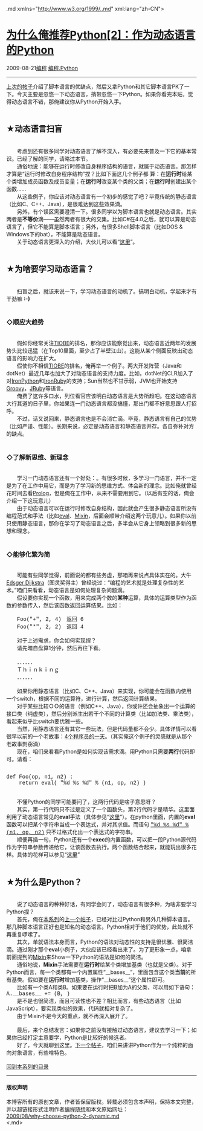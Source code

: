 <!DOCTYPE.md>
.md xmlns="http://www.w3.org/1999/..md" xml:lang="zh-CN">
<head>
<meta http-equiv="Content-Type" content="text.md; charset=utf-8" />
<meta name="generator" content="Python script by program.think@gmail.com" />
<meta name="provider" content="program-think.blogspot.com" />
<link type="text/css" rel="stylesheet" href="../../css/program-think.css" />
<title>为什么俺推荐Python[2]：作为动态语言的Python - 编程随想的博客</title>
</head>
<body>
<div id="main" style="width:100%;">
<h1><a href="../../index.md" title="回到首页">为什么俺推荐Python[2]：作为动态语言的Python</a></h1>
<div class="post-info"><span class="date-header">2009-08-21</span><a href="../../tags/E7BC96E7A88B.md" class="tag">编程</a> <a href="../../tags/E7BC96E7A88B.Python.md" class="tag">编程.Python</a> </div>
<hr>
<div class="post">
<a href="../../2009/08/why-choose-python-1-script.md" target="_blank">上次的帖子</a>介绍了脚本语言的优缺点，然后又拿Python和其它脚本语言PK了一下。今天主要是忽悠一下动态语言，捎带忽悠一下Python。如果你看完本贴，觉得动态语言不错，那俺建议你从Python开始入手。<!--program-think--><br /><br /><h2>★动态语言扫盲</h2><br />　　考虑到还有很多同学对动态语言了解不深入，有必要先来普及一下它的基本常识。已经了解的同学，请略过本节。<br />　　通俗地说：能够在运行时修改自身程序结构的语言，就属于动态语言。那怎样才算是“运行时修改自身程序结构”捏？比如下面这几个例子都 算：在<b>运行时</b>给某个类增加成员函数及成员变量；在<b>运行时</b>改变某个类的父类；在<b>运行时</b>创建出某个函数......<br />　　从这些例子，你应该对动态语言有一个初步的感觉了吧？毕竟传统的静态语言（比如C、C++、Java），是很难达到这些效果滴。<br />　　另外，有个误区需要澄清一下。很多同学以为脚本语言也就是动态语言。其实两者是<b>不等价</b>滴——虽然两者有很大的交集。比如C#在4.0之后，就可以算是动态语言了，但它不能算是脚本语言；另外，有很多Shell脚本语言（比如DOS & Windows下的bat），不能算是动态语言。<br />　　关于动态语言更深入的介绍，大伙儿可以看“<a href="http://en.wikipedia.org/wiki/Dynamic_programming_language" target="_blank" rel="nofollow">这里</a>”。<br /><br /><h2>★为啥要学习动态语言？</h2><br />　　扫盲之后，就该来说一下，学习动态语言的动机了。搞明白动机，学起来才有干劲嘛 <b>:-)</b><br /><br /><h3>◇顺应大趋势</h3><br />　　假如你经常关注<a href="http://www.tiobe.com/content/paperinfo/tpci/" target="_blank" rel="nofollow">TIOBE</a>的排名，那你应该能察觉出来，动态语言近两年的发展势头比较迅猛（在Top10里面，至少占了半壁江山）。这能从某个侧面反映出动态语言的影响力在扩大。<br />　　假使你不相信<a href="http://www.tiobe.com/content/paperinfo/tpci/" target="_blank" rel="nofollow">TIOBE</a>的排名，俺再举一个例子。两大开发阵营（Java和dotNet）最近几年也加大了对动态语言的支持力度。比如，dotNet的CLR加入了对<a href="http://en.wikipedia.org/wiki/IronPython" target="_blank" rel="nofollow">IronPython</a>和<a href="http://en.wikipedia.org/wiki/IronRuby" target="_blank" rel="nofollow">IronRuby</a>的支持；Sun当然也不甘示弱，JVM也开始支持<a href="http://en.wikipedia.org/wiki/Groovy_%28programming_language%29" target="_blank" rel="nofollow">Groovy</a>，<a href="http://en.wikipedia.org/wiki/JRuby" target="_blank" rel="nofollow">JRuby</a>等语言。<br />　　俺费了这许多口水，列位看官应该明白动态语言是大势所趋吧。在这动态语言大行其道的日子里，你如果连一门动态语言都没搞懂，那出门都不好意思跟人打招呼。<br />　　不过，话又说回来，静态语言也是不会消亡滴。毕竟，静态语言有自己的优势（比如严谨、性能）。长期来说，必定是动态语言和静态语言并存。各自弥补对方的缺点。<br /><br /><h3>◇了解新思维、新理念</h3><br />　　学习一门动态语言还有一个好处：。有很多时候，多学习一门语言，并不一定是为了在工作中用它，而是为了学习新的思维方式、体会新的理念。比如俺就曾经花时间去看<a href="http://en.wikipedia.org/wiki/Prolog" target="_blank" rel="nofollow">Prolog</a>，但是俺在工作中，从来不需要用到它。（以后有空的话，俺会介绍一下这玩意儿）<br />　　由于动态语言可以在运行时修改自身结构，因此就会产生很多静态语言所没有编程范式和手法（比如<a href="http://en.wikipedia.org/wiki/Eval" target="_blank" rel="nofollow">eval</a>、<a href="http://en.wikipedia.org/wiki/Mixin" target="_blank" rel="nofollow">Mixin</a>，后面会顺带介绍这两个玩意儿）。如果你以前只使用静态语言，那你在学习了动态语言之后，多半会从它身上领略到很多新的思想和理念。<br /><br /><h3>◇能够化繁为简</h3><br />　　可能有些同学觉得，前面说的都有些务虚，那咱再来说点具体实在的。大牛<a href="http://en.wikipedia.org/wiki/Edsger_W._Dijkstra" target="_blank" rel="nofollow">Edsger Dijkstra</a>（图灵奖得主）曾经说过：“编程的艺术就是处理复杂性的艺术。”咱们来看看，动态语言是如何处理复杂问题滴。<br />　　假设要你实现一个函数，用来完成两个数的<b>某种</b>运算，具体的运算类型作为函数的参数传入，然后该函数返回运算结果。比如：<br /><font face="Courier New"><br />　　Foo("+", 2, 4)　返回 6<br />　　Foo("*", 2, 2)　返回 4<br /></font><br />　　对于上述需求，你会如何实现捏？<br />　　请先暗自盘算1分钟，然后再往下看。<br /><br />　　．．．．．．<br />　　Ｔｈｉｎｋｉｎｇ<br />　　．．．．．．<br /><br />　　如果你用静态语言（比如C、C++、Java）来实现，你可能会在函数内使用一个switch，根据不同的运算符，进行计算，然后返回计算结果。<br />　　对于某些比较ＯＯ的语言（例如C++、Java），你或许还会抽象出一个运算的接口类（纯虚类），然后分别派生出若干个不同的计算类（比如加法类、乘法类），看起来似乎比switch要优雅一些。<br />　　当然，用静态语言还有其它一些玩法，但是代码量都不会少。具体详情可以看很早以前的一个老故事：<a href="http://www.cnblogs.com/linkcd/archive/2005/07/19/196087..md" target="_blank" rel="nofollow">4个程序员的一天</a>。（其实俺这个例子的灵感就是从那个老故事剽窃滴）<br />　　现在，咱们来看看Python是如何实现该需求滴。用Python只需要<b>两行</b>代码即可。请看：<br /><pre><font face="Courier New"><br />def Foo(op, n1, n2) :<br />    return eval( "%d %s %d" % (n1, op, n2) )<br /></font></pre><br />　　不懂Python的同学可能要问了，这两行代码是啥子意思呀？<br />　　其实，第一行代码只不过是定义了一个函数头，第2行代码才是精华。这里面利用了动态语言常见的<b>eval</b>手法（具体参见“<a href="http://en.wikipedia.org/wiki/Eval" target="_blank" rel="nofollow">这里</a>”）。在python里面，内置的<b>eval</b>函数可以把某个字符串当成一个表达式，并对其求值。而语句 <font face="Courier New"><u>"%d %s %d" % (n1, op, n2)</u></font> 只不过格式化出一个表达式的字符串。<br />　　顺便再插一句，Python还有一个<b>exec</b>的内置函数，可以把一段Python源代码作为字符串参数传递给它，让该函数去执行。两个函数结合起来，就能玩出很多花样。具体的花样可以参见“<a href="../../2009/08/examples-of-eval.md" target="_blank">这里</a>”<br /><br /><h2>★为什么是Python？</h2><br />　　说了动态语言的种种好话，有同学会问了，动态语言有很多种，为啥非要学习Python捏？<br />　　首先，俺在<a href="../../2009/08/why-choose-python-0-overview.md">本系列</a>的<a href="../../2009/08/why-choose-python-1-script.md" target="_blank">上一个帖子</a>，已经对比过Python和另外几种脚本语言。那几种脚本语言正好也是知名的动态语言。Python相对于他们的优势，此处就不再重复啰嗦了。<br />　　其次，单就语法本身而言，Python的语法对动态性的支持是很优雅、很简洁滴。通过刚才那个<b>eval</b>小例子，大伙应该已经看出来了。为了更形象一点，咱拿前面提到的<a href="http://en.wikipedia.org/wiki/Mixin" target="_blank" rel="nofollow">Mixin</a>来Show一下Python的语法是如何的简洁。<br />　　通俗地说，<b>Mixin</b>手法需要在<b>运行时</b>给某个类增加基类（也就是父类）。对于Python而言，每一个类都有一个内置属性“__bases__”，里面包含这个类<b>当前</b>的所有基类。假如要在<b>运行时</b>增加基类，操作“__bases__”这个属性即可。<br />　　比如有一个类A和类B。如果要在运行时把B加为A的父类，可以用如下语句：<br /><font face="Courier New">A.__bases__ += (B, )</font><br />　　是不是也很简洁，而且可读性也不差？相比而言，有些动态语言（比如JavaScript），要实现类似的效果，代码就相对复杂了。<br />　　由于Mixin不是今天的重点，就不再深入展开了。<br /><br />　　最后，来个总结发言：如果你之前没有接触过动态语言，建议去学习一下；如果你已经打定主意要学，Python是比较好的候选者。<br />　　好了，今天就聊到这里。<a href="../../2010/08/why-choose-python-3-oop.md">下一个帖子</a>，咱们来讲讲Python作为一个纯粹的面向对象语言，有些啥特色。<br /><br /><a href="../../2009/08/why-choose-python-0-overview.md#index">回到本系列的目录</a><div class="blogger-post-footer">
</div>
<hr>
<div class="copyright">
<h4>版权声明</h4>
本博客所有的原创文章，作者皆保留版权。转载必须包含本声明，保持本文完整，并以超链接形式注明作者<a href="mailto:program.think@gmail.com">编程随想</a>和本文原始网址：<br>
<a href="2009/08/why-choose-python-2-dynamic.md">2009/08/why-choose-python-2-dynamic.md</a>
</div>
</div>
</body>
<.md>
